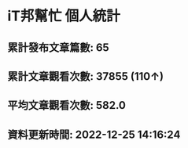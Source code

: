 # iT邦幫忙 個人統計
## 累計發布文章篇數: 65
## 累計文章觀看次數: 37855 (110↑)
## 平均文章觀看次數: 582.0
## 資料更新時間: 2022-12-25 14:16:24